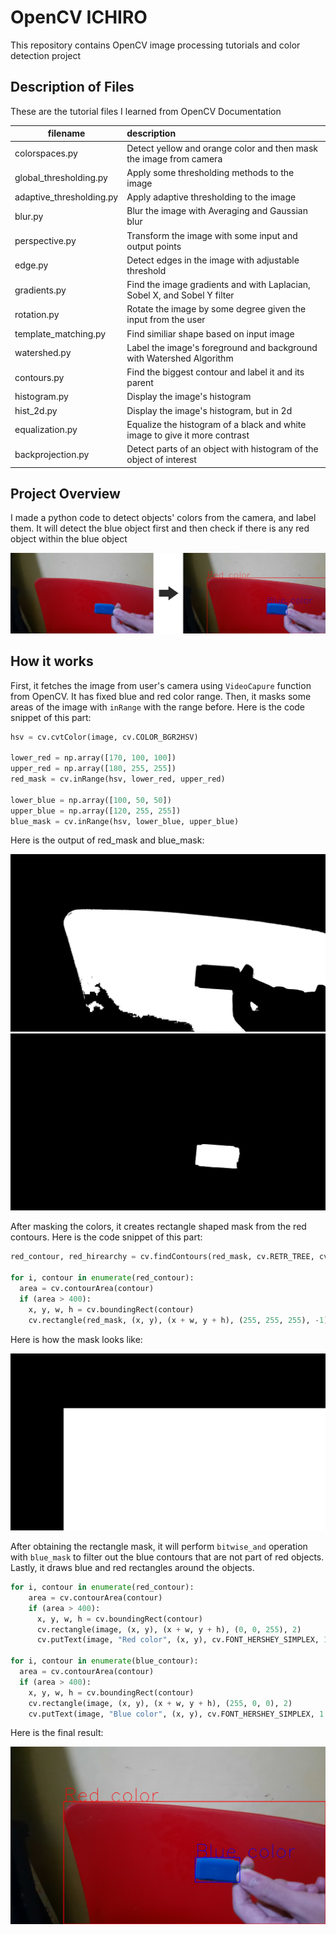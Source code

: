 # OpenCV ICHIRO

This repository contains OpenCV image processing tutorials and color detection project

## Description of Files

These are the tutorial files I learned from OpenCV Documentation

| filename                 | description                                                                |
| ------------------------ | :------------------------------------------------------------------------- |
| colorspaces.py           | Detect yellow and orange color and then mask the image from camera         |
| global_thresholding.py   | Apply some thresholding methods to the image                               |
| adaptive_thresholding.py | Apply adaptive thresholding to the image                                   |
| blur.py                  | Blur the image with Averaging and Gaussian blur                            |
| perspective.py           | Transform the image with some input and output points                      |
| edge.py                  | Detect edges in the image with adjustable threshold                        |
| gradients.py             | Find the image gradients and with Laplacian, Sobel X, and Sobel Y filter   |
| rotation.py              | Rotate the image by some degree given the input from the user              |
| template_matching.py     | Find similiar shape based on input image                                   |
| watershed.py             | Label the image's foreground and background with Watershed Algorithm       |
| contours.py              | Find the biggest contour and label it and its parent                       |
| histogram.py             | Display the image's histogram                                              |
| hist_2d.py               | Display the image's histogram, but in 2d                                   |
| equalization.py          | Equalize the histogram of a black and white image to give it more contrast |
| backprojection.py        | Detect parts of an object with histogram of the object of interest         |

## Project Overview

I made a python code to detect objects' colors from the camera, and label them. It will detect the blue object first and then check if there is any red object within the blue object

![Project Overview Image](./project-images/overview.jpg)

## How it works

First, it fetches the image from user's camera using `VideoCapure` function from OpenCV. It has fixed blue and red color range. Then, it masks some areas of the image with `inRange` with the range before. Here is the code snippet of this part:

```python
hsv = cv.cvtColor(image, cv.COLOR_BGR2HSV)

lower_red = np.array([170, 100, 100])
upper_red = np.array([180, 255, 255])
red_mask = cv.inRange(hsv, lower_red, upper_red)

lower_blue = np.array([100, 50, 50])
upper_blue = np.array([120, 255, 255])
blue_mask = cv.inRange(hsv, lower_blue, upper_blue)
```

Here is the output of red_mask and blue_mask:

![Red Mask](./project-images/red-mask.jpg)
![Blue Mask](./project-images/blue-mask.jpg)

After masking the colors, it creates rectangle shaped mask from the red contours. Here is the code snippet of this part:

```python
red_contour, red_hirearchy = cv.findContours(red_mask, cv.RETR_TREE, cv.CHAIN_APPROX_SIMPLE)

for i, contour in enumerate(red_contour):
  area = cv.contourArea(contour)
  if (area > 400):
    x, y, w, h = cv.boundingRect(contour)
    cv.rectangle(red_mask, (x, y), (x + w, y + h), (255, 255, 255), -1)
```

Here is how the mask looks like:

![Red Mask](./project-images/red-contour.jpg)

After obtaining the rectangle mask, it will perform `bitwise_and` operation with `blue_mask` to filter out the blue contours that are not part of red objects. Lastly, it draws blue and red rectangles around the objects.

```python
for i, contour in enumerate(red_contour):
    area = cv.contourArea(contour)
    if (area > 400):
      x, y, w, h = cv.boundingRect(contour)
      cv.rectangle(image, (x, y), (x + w, y + h), (0, 0, 255), 2)
      cv.putText(image, "Red color", (x, y), cv.FONT_HERSHEY_SIMPLEX, 1.5, (0, 0, 255))

for i, contour in enumerate(blue_contour):
  area = cv.contourArea(contour)
  if (area > 400):
    x, y, w, h = cv.boundingRect(contour)
    cv.rectangle(image, (x, y), (x + w, y + h), (255, 0, 0), 2)
    cv.putText(image, "Blue color", (x, y), cv.FONT_HERSHEY_SIMPLEX, 1.5, (255, 0, 0))
```

Here is the final result:

![Red Mask](./project-images/bluered-res.jpg)

